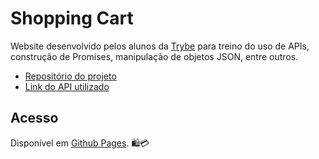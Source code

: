 # Shopping Cart
Website desenvolvido pelos alunos da [Trybe](https://www.betrybe.com/) para treino do uso de APIs, construção de Promises, manipulação de objetos JSON, entre outros.

- [Repositório do projeto](https://github.com/tryber/sd-013-a-project-shopping-cart)
- [Link do API utilizado](https://api.mercadolibre.com/sites/)

## Acesso
Disponível em [Github Pages](https://pedrotrasfereti.github.io/trybe-shopping-cart/). 🛍️💳
